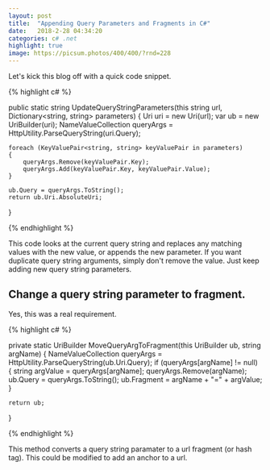 ```yaml
---
layout: post
title:  "Appending Query Parameters and Fragments in C#"
date:   2018-2-28 04:34:20
categories: c# .net
highlight: true
image: https://picsum.photos/400/400/?rnd=228
---
```


Let's kick this blog off with a quick code snippet.

{% highlight c# %}

public static string UpdateQueryStringParameters(this string url, Dictionary<string, string> parameters)
{
	Uri uri = new Uri(url);
	var ub = new UriBuilder(uri);
	NameValueCollection queryArgs = HttpUtility.ParseQueryString(uri.Query);
	
	foreach (KeyValuePair<string, string> keyValuePair in parameters)
	{
		queryArgs.Remove(keyValuePair.Key);
		queryArgs.Add(keyValuePair.Key, keyValuePair.Value);
	}

	ub.Query = queryArgs.ToString();
	return ub.Uri.AbsoluteUri;
}

{% endhighlight %}

This code looks at the current query string and replaces any matching values with the new value, 
or appends the new parameter. If you want duplicate query string arguments, simply don't remove 
the value. Just keep adding new query string parameters.

## Change a query string parameter to fragment.

Yes, this was a real requirement.

{% highlight c# %}

private static UriBuilder MoveQueryArgToFragment(this UriBuilder ub, string argName)
{
	NameValueCollection queryArgs = HttpUtility.ParseQueryString(ub.Uri.Query);
	if (queryArgs[argName] != null)
	{
		string argValue = queryArgs[argName];
		queryArgs.Remove(argName);
		ub.Query = queryArgs.ToString();
		ub.Fragment = argName + "=" + argValue;
	}
	
	return ub;
}

{% endhighlight %}

This method converts a query string paramater to a url fragment (or hash tag). This could be modified to add an anchor to a url.
